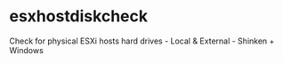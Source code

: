 esxhostdiskcheck
================

Check for physical ESXi hosts hard drives - Local &amp; External - Shinken + Windows
